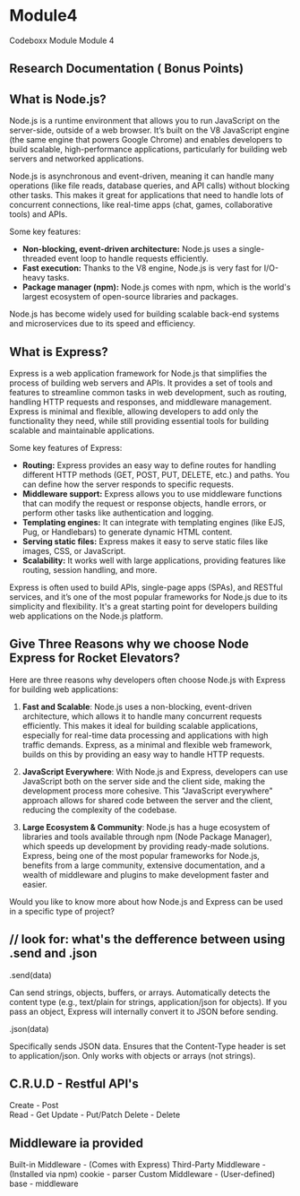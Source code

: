 # Module4
Codeboxx Module Module 4

## Research Documentation ( Bonus Points)

## What is Node.js?
Node.js is a runtime environment that allows you to run JavaScript on the server-side, outside of a web browser. It’s built on the V8 JavaScript engine (the same engine that powers Google Chrome) and enables developers to build scalable, high-performance applications, particularly for building web servers and networked applications.

Node.js is asynchronous and event-driven, meaning it can handle many operations (like file reads, database queries, and API calls) without blocking other tasks. This makes it great for applications that need to handle lots of concurrent connections, like real-time apps (chat, games, collaborative tools) and APIs.

Some key features:
- **Non-blocking, event-driven architecture:** Node.js uses a single-threaded event loop to handle requests efficiently.
- **Fast execution:** Thanks to the V8 engine, Node.js is very fast for I/O-heavy tasks.
- **Package manager (npm):** Node.js comes with npm, which is the world's largest ecosystem of open-source libraries and packages.

Node.js has become widely used for building scalable back-end systems and microservices due to its speed and efficiency.

## What is Express? 
Express is a web application framework for Node.js that simplifies the process of building web servers and APIs. It provides a set of tools and features to streamline common tasks in web development, such as routing, handling HTTP requests and responses, and middleware management. Express is minimal and flexible, allowing developers to add only the functionality they need, while still providing essential tools for building scalable and maintainable applications.

Some key features of Express:
- **Routing:** Express provides an easy way to define routes for handling different HTTP methods (GET, POST, PUT, DELETE, etc.) and paths. You can define how the server responds to specific requests.
- **Middleware support:** Express allows you to use middleware functions that can modify the request or response objects, handle errors, or perform other tasks like authentication and logging.
- **Templating engines:** It can integrate with templating engines (like EJS, Pug, or Handlebars) to generate dynamic HTML content.
- **Serving static files:** Express makes it easy to serve static files like images, CSS, or JavaScript.
- **Scalability:** It works well with large applications, providing features like routing, session handling, and more.

Express is often used to build APIs, single-page apps (SPAs), and RESTful services, and it’s one of the most popular frameworks for Node.js due to its simplicity and flexibility. It's a great starting point for developers building web applications on the Node.js platform.

## Give Three Reasons why we choose Node Express for Rocket Elevators? 
Here are three reasons why developers often choose Node.js with Express for building web applications:

1. **Fast and Scalable**: Node.js uses a non-blocking, event-driven architecture, which allows it to handle many concurrent requests efficiently. This makes it ideal for building scalable applications, especially for real-time data processing and applications with high traffic demands. Express, as a minimal and flexible web framework, builds on this by providing an easy way to handle HTTP requests.

2. **JavaScript Everywhere**: With Node.js and Express, developers can use JavaScript both on the server side and the client side, making the development process more cohesive. This "JavaScript everywhere" approach allows for shared code between the server and the client, reducing the complexity of the codebase.

3. **Large Ecosystem & Community**: Node.js has a huge ecosystem of libraries and tools available through npm (Node Package Manager), which speeds up development by providing ready-made solutions. Express, being one of the most popular frameworks for Node.js, benefits from a large community, extensive documentation, and a wealth of middleware and plugins to make development faster and easier.

Would you like to know more about how Node.js and Express can be used in a specific type of project?



## // look for: what's the defference between using .send and .json

.send(data)

Can send strings, objects, buffers, or arrays.
Automatically detects the content type (e.g., text/plain for strings, application/json for objects).
If you pass an object, Express will internally convert it to JSON before sending.

.json(data)

Specifically sends JSON data.
Ensures that the Content-Type header is set to application/json.
Only works with objects or arrays (not strings).

## C.R.U.D - Restful API's
Create - Post   
Read - Get
Update - Put/Patch
Delete - Delete

## Middleware ia provided 
Built-in Middleware - (Comes with Express)
Third-Party Middleware - (Installed via npm) cookie - parser
Custom Middleware - (User-defined) base - middleware